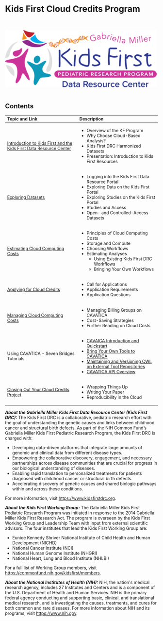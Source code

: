 # Kids First Cloud Credits Program
<br/><br/>
<img src="https://github.com/kids-first/kf-cloud-credits/blob/main/assets/kfdrc-logo-sm.png"  width="500" >
<br/><br/>

## Contents
| Topic and Link    | Description |
| :------------- | :--------------------------------------------------------------------------- |
| [Introduction to Kids First and the Kids First Data Resource Center](introduction.md) | <ul><li>Overview of the KF Program</li><li>Why Choose Cloud-Based Analysis?</li><li>Kids First DRC Harmonized Datasets</li><li>Presentation: Introduction to Kids First Resources</li></ul>
| [Exploring Datasets](ExploringDatasets.md) | <ul><li>Logging into the Kids First Data Resource Portal</li><li>Exploring Data on the Kids First Portal</li><li>Exploring Studies on the Kids First Portal</li><li>Studies and Access</li><li>Open- and Controlled-Access Datasets</li></ul> |
| [Estimating Cloud Computing Costs](estimatingcosts.md) | <ul><li>Principles of Cloud Computing Costs</li><li>Storage and Compute</li><li>Choosing Workflows</li><li>Estimating Analyses<ul><li>Using Existing Kids First DRC Workflows</li><li>Bringing Your Own Workflows</li></ul></li></ul> |
| [Applying for Cloud Credits](applying.md) | <ul><li>Call for Applications</li><li>Application Requirements</li><li>Application Questions</li></ul> |
| [Managing Cloud Computing Costs](managingcosts.md) | <ul><li>Managing Billing Groups on CAVATICA</li><li>Cost-Saving Strategies</li><li>Further Reading on Cloud Costs</li></ul> |
| Using CAVATICA - Seven Bridges Tutorials | <ul><li>[CAVAICA Introduction and Quickstart](https://docs.cavatica.org/docs/quickstart)</li><li>[Bring Your Own Tools to CAVATICA](https://docs.cavatica.org/docs/bring-your-own-tools-to-cavatica-1)</li><li>[Maintaining and Versioning CWL on External Tool Repositories](https://docs.cavatica.org/docs/maintaining-and-versioning-cwl-on-external-tool-repositories)</li><li>[CAVATICA API Overview](https://docs.cavatica.org/docs/the-api)</li></ul> |
| [Closing Out Your Cloud Credits Project](closeout.md) | <ul><li>Wrapping Things Up</li><li>Writing Your Paper</li><li>Reproducibility in the Cloud</li></ul> |

___About the Gabriella Miller Kids First Data Resource Center (Kids First DRC):___ 
The Kids First DRC is a collaborative, pediatric research effort with the goal of understanding the genetic causes and links between childhood cancer and structural birth defects. As part of the NIH Common Fund’s Gabriella Miller Kids First Pediatric Research Program, the Kids First DRC is charged with:
- Developing data-driven platforms that integrate large amounts of genomic and clinical data from different disease types.
- Empowering the collaborative discovery, engagement, and necessary partnerships across disease communities that are crucial for progress in our biological understanding of diseases.
- Enabling rapid translation to personalized treatments for patients diagnosed with childhood cancer or structural birth defects.
- Accelerating discovery of genetic causes and shared biologic pathways within and across these conditions.

For more information, visit https://www.kidsfirstdrc.org.

___About the Kids First Working Group:___ The Gabriella Miller Kids First Pediatric Research Program was initiated in response to the 2014 Gabriella Miller Kids First Research Act. The program is overseen by the Kids First Working Group and Leadership Team with input from external scientific advisors. The four institutes that lead the Kids First Working Group are:
<ul>
<li>Eunice Kennedy Shriver National Institute of Child Health and Human Development (NICHD)</li>
<li>National Cancer Institute (NCI)</li>
<li>National Human Genome Institute (NHGRI)</li>
<li>National Heart, Lung and Blood Institute (NHLBI)</li>
</ul>

For a full list of Working Group members, visit https://commonfund.nih.gov/kidsfirst/members.

___About the National Institutes of Health (NIH):___ NIH, the nation's medical research agency, includes 27 Institutes and Centers and is a component of the U.S. Department of Health and Human Services. NIH is the primary federal agency conducting and supporting basic, clinical, and translational medical research, and is investigating the causes, treatments, and cures for both common and rare diseases. For more information about NIH and its programs, visit https://www.nih.gov.
